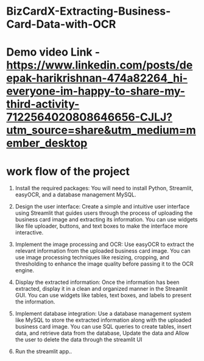 # BizCardX-Extracting-Business-Card-Data-with-OCR

# Demo video Link - https://www.linkedin.com/posts/deepak-harikrishnan-474a82264_hi-everyone-im-happy-to-share-my-third-activity-7122564020808646656-CJLJ?utm_source=share&utm_medium=member_desktop

# work flow of the project
1. Install the required packages: You will need to install Python, Streamlit,
easyOCR, and a database management MySQL.
2. Design the user interface: Create a simple and intuitive user interface using
Streamlit that guides users through the process of uploading the business
card image and extracting its information. You can use widgets like file
uploader, buttons, and text boxes to make the interface more interactive.

3. Implement the image processing and OCR: Use easyOCR to extract the
relevant information from the uploaded business card image. You can use
image processing techniques like resizing, cropping, and thresholding to
enhance the image quality before passing it to the OCR engine.
4. Display the extracted information: Once the information has been extracted,
display it in a clean and organized manner in the Streamlit GUI. You can use
widgets like tables, text boxes, and labels to present the information.
5. Implement database integration: Use a database management system like
MySQL to store the extracted information along with the uploaded
business card image. You can use SQL queries to create tables, insert data,
and retrieve data from the database, Update the data and Allow the user to
delete the data through the streamlit UI
6. Run the streamlit app..
